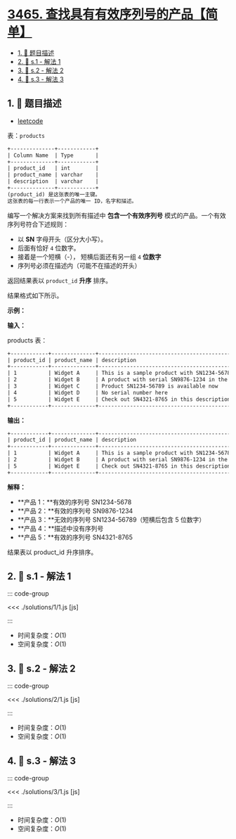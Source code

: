 # [3465. 查找具有有效序列号的产品【简单】](https://github.com/tnotesjs/TNotes.leetcode/tree/main/notes/3465.%20%E6%9F%A5%E6%89%BE%E5%85%B7%E6%9C%89%E6%9C%89%E6%95%88%E5%BA%8F%E5%88%97%E5%8F%B7%E7%9A%84%E4%BA%A7%E5%93%81%E3%80%90%E7%AE%80%E5%8D%95%E3%80%91)

<!-- region:toc -->

- [1. 📝 题目描述](#1--题目描述)
- [2. 🎯 s.1 - 解法 1](#2--s1---解法-1)
- [3. 🎯 s.2 - 解法 2](#3--s2---解法-2)
- [4. 🎯 s.3 - 解法 3](#4--s3---解法-3)

<!-- endregion:toc -->

## 1. 📝 题目描述

- [leetcode](https://leetcode.cn/problems/find-products-with-valid-serial-numbers/)

表：`products`

```txt
+--------------+------------+
| Column Name  | Type       |
+--------------+------------+
| product_id   | int        |
| product_name | varchar    |
| description  | varchar    |
+--------------+------------+
(product_id) 是这张表的唯一主键。
这张表的每一行表示一个产品的唯一 ID，名字和描述。
```

编写一个解决方案来找到所有描述中 **包含一个有效序列号** 模式的产品。一个有效序列号符合下述规则：

- 以 **SN** 字母开头（区分大小写）。
- 后面有恰好 `4` 位数字。
- 接着是一个短横（-）， 短横后面还有另一组 `4` **位数字**
- 序列号必须在描述内（可能不在描述的开头）

返回结果表以 `product_id` **升序** 排序。

结果格式如下所示。

**示例：**

**输入：**

products 表：

```txt
+------------+--------------+------------------------------------------------------+
| product_id | product_name | description                                          |
+------------+--------------+------------------------------------------------------+
| 1          | Widget A     | This is a sample product with SN1234-5678            |
| 2          | Widget B     | A product with serial SN9876-1234 in the description |
| 3          | Widget C     | Product SN1234-56789 is available now                |
| 4          | Widget D     | No serial number here                                |
| 5          | Widget E     | Check out SN4321-8765 in this description            |
+------------+--------------+------------------------------------------------------+
```

**输出：**

```txt
+------------+--------------+------------------------------------------------------+
| product_id | product_name | description                                          |
+------------+--------------+------------------------------------------------------+
| 1          | Widget A     | This is a sample product with SN1234-5678            |
| 2          | Widget B     | A product with serial SN9876-1234 in the description |
| 5          | Widget E     | Check out SN4321-8765 in this description            |
+------------+--------------+------------------------------------------------------+
```

**解释：**

- **产品 1：**有效的序列号 SN1234-5678
- **产品 2：**有效的序列号 SN9876-1234
- **产品 3：**无效的序列号 SN1234-56789（短横后包含 5 位数字）
- **产品 4：**描述中没有序列号
- **产品 5：**有效的序列号 SN4321-8765

结果表以 product_id 升序排序。

## 2. 🎯 s.1 - 解法 1

::: code-group

<<< ./solutions/1/1.js [js]

:::

- 时间复杂度：$O(1)$
- 空间复杂度：$O(1)$

## 3. 🎯 s.2 - 解法 2

::: code-group

<<< ./solutions/2/1.js [js]

:::

- 时间复杂度：$O(1)$
- 空间复杂度：$O(1)$

## 4. 🎯 s.3 - 解法 3

::: code-group

<<< ./solutions/3/1.js [js]

:::

- 时间复杂度：$O(1)$
- 空间复杂度：$O(1)$

